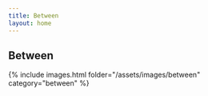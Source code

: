 ```yaml
---
title: Between
layout: home
---
```


## Between

{% include images.html folder="/assets/images/between" category="between" %}